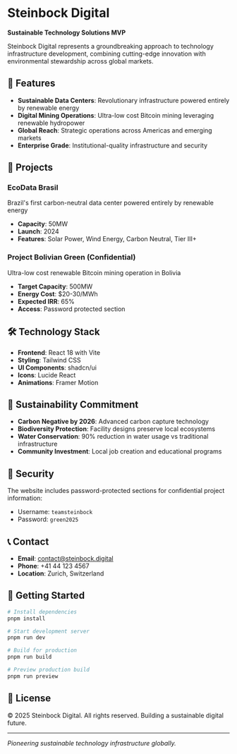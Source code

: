 # Steinbock Digital

**Sustainable Technology Solutions MVP**

Steinbock Digital represents a groundbreaking approach to technology infrastructure development, combining cutting-edge innovation with environmental stewardship across global markets.

## 🌟 Features

- **Sustainable Data Centers**: Revolutionary infrastructure powered entirely by renewable energy
- **Digital Mining Operations**: Ultra-low cost Bitcoin mining leveraging renewable hydropower
- **Global Reach**: Strategic operations across Americas and emerging markets
- **Enterprise Grade**: Institutional-quality infrastructure and security

## 🚀 Projects

### EcoData Brasil
Brazil's first carbon-neutral data center powered entirely by renewable energy
- **Capacity**: 50MW
- **Launch**: 2024
- **Features**: Solar Power, Wind Energy, Carbon Neutral, Tier III+

### Project Bolivian Green (Confidential)
Ultra-low cost renewable Bitcoin mining operation in Bolivia
- **Target Capacity**: 500MW
- **Energy Cost**: $20-30/MWh
- **Expected IRR**: 65%
- **Access**: Password protected section

## 🛠️ Technology Stack

- **Frontend**: React 18 with Vite
- **Styling**: Tailwind CSS
- **UI Components**: shadcn/ui
- **Icons**: Lucide React
- **Animations**: Framer Motion

## 🌱 Sustainability Commitment

- **Carbon Negative by 2026**: Advanced carbon capture technology
- **Biodiversity Protection**: Facility designs preserve local ecosystems
- **Water Conservation**: 90% reduction in water usage vs traditional infrastructure
- **Community Investment**: Local job creation and educational programs

## 🔐 Security

The website includes password-protected sections for confidential project information:
- Username: `teamsteinbock`
- Password: `green2025`

## 📞 Contact

- **Email**: contact@steinbock.digital
- **Phone**: +41 44 123 4567
- **Location**: Zurich, Switzerland

## 🚀 Getting Started

```bash
# Install dependencies
pnpm install

# Start development server
pnpm run dev

# Build for production
pnpm run build

# Preview production build
pnpm run preview
```

## 📄 License

© 2025 Steinbock Digital. All rights reserved. Building a sustainable digital future.

---

*Pioneering sustainable technology infrastructure globally.*

